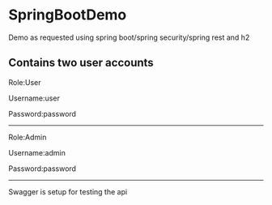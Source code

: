 # SpringBootDemo
Demo as requested using spring boot/spring security/spring rest and h2

Contains two user accounts
--------------------------------------------------
Role:User 

Username:user

Password:password

---------------------------------------------------

Role:Admin

Username:admin

Password:password

-----------------------------------------------------

Swagger is setup for testing the api
